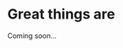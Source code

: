 <html>
<body>



<h1>Great things are</h1>
<div class="container">
  <div class="typed-out">Coming soon...</div></div>


</body>
</html>
